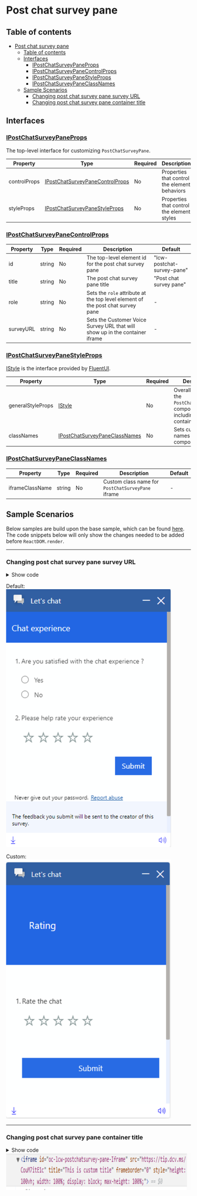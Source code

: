 # Post chat survey pane

## Table of contents

- [Post chat survey pane](#post-chat-survey-pane)
  - [Table of contents](#table-of-contents)
  - [Interfaces](#interfaces)
    - [IPostChatSurveyPaneProps](#ipostchatsurveypaneprops)
    - [IPostChatSurveyPaneControlProps](#ipostchatsurveypanecontrolprops)
    - [IPostChatSurveyPaneStyleProps](#ipostchatsurveypanestyleprops)
    - [IPostChatSurveyPaneClassNames](#ipostchatsurveypaneclassnames)
  - [Sample Scenarios](#sample-scenarios)
    - [Changing post chat survey pane survey URL](#changing-post-chat-survey-pane-survey-url)
    - [Changing post chat survey pane container title](#changing-post-chat-survey-pane-container-title)

## Interfaces

### [IPostChatSurveyPaneProps](https://github.com/microsoft/omnichannel-chat-widget/blob/main/chat-components/src/components/postchatsurveypane/interfaces/IPostChatSurveyPaneProps.ts)

The top-level interface for customizing `PostChatSurveyPane`.

| Property | Type | Required | Description | Default |
| - | - | - | - | - |
| controlProps | [IPostChatSurveyPaneControlProps](#ipostchatsurveypanecontrolprops) | No | Properties that control the element behaviors | -
styleProps | [IPostChatSurveyPaneStyleProps](#ipostchatsurveypanestyleprops) | No | Properties that control the element styles | -

### [IPostChatSurveyPaneControlProps](https://github.com/microsoft/omnichannel-chat-widget/blob/main/chat-components/src/components/postchatsurveypane/interfaces/IPostChatSurveyPaneControlProps.ts)

| Property | Type | Required | Description | Default |
| - | - | - | - | - |
| id     | string     | No | The top-level element id for the post chat survey pane | "lcw-postchat-survey-pane"
title | string | No | The post chat survey pane title | "Post chat survey pane"
role | string | No | Sets the `role` attribute at the top level element of the post chat survey pane | -
surveyURL | string | No | Sets the Customer Voice Survey URL that will show up in the container iframe| -

### [IPostChatSurveyPaneStyleProps](https://github.com/microsoft/omnichannel-chat-widget/blob/main/chat-components/src/components/postchatsurveypane/interfaces/IPostChatSurveyPaneStyleProps.ts)

[IStyle](https://github.com/microsoft/fluentui/blob/master/packages/merge-styles/src/IStyle.ts) is the interface provided by [FluentUI](https://developer.microsoft.com/en-us/fluentui#/).

| Property | Type | Required | Description | Default |
| - | - | - | - | - |
| generalStyleProps | [IStyle](https://github.com/microsoft/fluentui/blob/master/packages/merge-styles/src/IStyle.ts) | No | Overall styles of the `PostChatSurveyPane` component, including the container | [defaultPostChatSurveyPaneGeneralStyles](https://github.com/microsoft/omnichannel-chat-widget/blob/main/chat-components/src/components/postchatsurveypane/common/defaultProps/defaultStyles/defaultPostChatSurveyPaneGeneralStyles.ts) |
| classNames | [IPostChatSurveyPaneClassNames](#ipostchatsurveypaneclassnames) | No | Sets custom class names for sub-components | - |

### [IPostChatSurveyPaneClassNames](https://github.com/microsoft/omnichannel-chat-widget/blob/main/chat-components/src/components/postchatsurveypane/interfaces/IPostChatSurveyPaneClassNames.ts)

| Property | Type | Required | Description | Default |
| - | - | - | - | - |
| iframeClassName | string | No | Custom class name for `PostChatSurveyPane` iframe | -

## Sample Scenarios

Below samples are build upon the base sample, which can be found [here](https://github.com/microsoft/omnichannel-chat-widget#example-usage). The code snippets below will only show the changes needed to be added before `ReactDOM.render`.

--------------------------------

### Changing post chat survey pane survey URL

<details>
    <summary>Show code</summary>

```tsx
...
liveChatWidgetProps = {
    ...liveChatWidgetProps,
    postChatSurveyPaneProps: {
        controlProps: {
            surveyURL: "https://tip.dcv.ms/CouM7itE1c"
        }
    }
};
...
```

</details>

Default:
<img src="../.attachments/customizations-post-chat-survey-pane-oob-survey.png" width="450">

Custom:
<img src="../.attachments/customizations-post-chat-survey-pane-survey-url.png" width="450">

--------------------------------

### Changing post chat survey pane container title

<details>
    <summary>Show code</summary>

```tsx
...
liveChatWidgetProps = {
    ...liveChatWidgetProps,
    postChatSurveyPaneProps: {
        controlProps: {
            title: "This is custom title"
        }
    }
};
...
```

</details>

<img src="../.attachments/customizations-post-chat-survey-pane-container-title.png" height="100">
